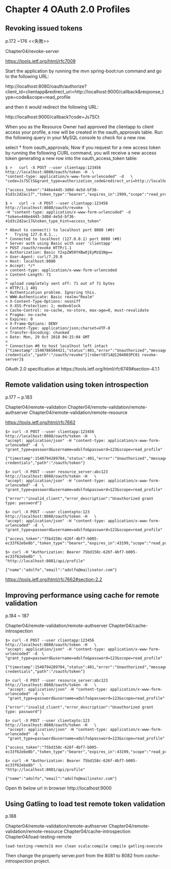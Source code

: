 # Chapter 4  OAuth 2.0 Profiles

## Revoking issued tokens
p.172 ~176
<<失敗>>

Chapter04/​revoke-​server
 
https://tools.ietf.org/html/rfc7009 

 

Start the application by running the mvn spring-boot:run command and go to the following URL:

http://localhost:8080/oauth/authorize?client_id=clientapp&redirect_uri=http://localhost:9000/callback&response_type=code&scope=read_profile

and then it would redirect the following URL:

http://localhost:9000/callback?code=Js7SCt

When you as the Resource Owner had approved the clientapp to client access your profile, a row will be created in the oauth_approvals table. Run the following query in your MySQL console to check for a new row.

select * from oauth_approvals;
Now if you request for a new access token by running the following CURL command, you will receive a new access token generating a new row into the oauth_access_token table:

```
$ >   curl -X POST --user clientapp:123456 http://localhost:8080/oauth/token -H  \
"content-type: application/x-www-form-urlencoded" -d   \
"code=Js7SCtS&grant_type=authorization_code&redirect_uri=http://localhost:9000/callback&scope=read_profile"

{"access_token":"446e4445-3d0d-4e5d-bf36-41d3c2d2ac17","token_type":"bearer","expires_in":2999,"scope":"read_profile"}

$ >   curl -v -X POST --user clientapp:123456 http://localhost:8080/oauth/revoke  \
-H "content-type: application/x-www-form-urlencoded" -d "token=446e4445-3d0d-4e5d-bf36-41d3c2d2ac17&token_type_hint=access_token"

* About to connect() to localhost port 8080 (#0)
*   Trying 127.0.0.1...
* Connected to localhost (127.0.0.1) port 8080 (#0)
* Server auth using Basic with user 'clientapp'
> POST /oauth/revoke HTTP/1.1
> Authorization: Basic Y2xpZW50YXBwOjEyMzQ1Ng==
> User-Agent: curl/7.29.0
> Host: localhost:8080
> Accept: */*
> content-type: application/x-www-form-urlencoded
> Content-Length: 71
> 
* upload completely sent off: 71 out of 71 bytes
< HTTP/1.1 401 
* Authentication problem. Ignoring this.
< WWW-Authenticate: Basic realm="Realm"
< X-Content-Type-Options: nosniff
< X-XSS-Protection: 1; mode=block
< Cache-Control: no-cache, no-store, max-age=0, must-revalidate
< Pragma: no-cache
< Expires: 0
< X-Frame-Options: DENY
< Content-Type: application/json;charset=UTF-8
< Transfer-Encoding: chunked
< Date: Mon, 29 Oct 2018 04:15:04 GMT
< 
* Connection #0 to host localhost left intact
{"timestamp":1540786504421,"status":401,"error":"Unauthorized","message":"Bad credentials","path":"/oauth/revoke"}[robert0714@1204003PC01 revoke-server]$ 

```

OAuth 2.0
specification at https:/​/tools.ietf.org/html/rfc6749#section-4.1.1


## Remote validation using token introspection
p.177 ~ p.183

Chapter04/​remote-validation
Chapter04/​remote-validation/remote-authserver
Chapter04/​remote-validation/remote-resource

https://tools.ietf.org/html/rfc7662

 ```
$> curl -X POST --user clientapp:123456 http://localhost:8080/oauth/token -H   \
"accept: application/json" -H "content-type: application/x-www-form-urlencoded" -d  \
"grant_type=password&username=adolfo&password=123&scope=read_profile"

{"timestamp":1540794289704,"status":401,"error":"Unauthorized","message":"Bad credentials","path":"/oauth/token"}

$> curl -X POST --user resource_server:abc123 http://localhost:8080/oauth/token -H   \
 "accept: application/json" -H "content-type: application/x-www-form-urlencoded" -d  \
 "grant_type=password&username=adolfo&password=123&scope=read_profile"

{"error":"invalid_client","error_description":"Unauthorized grant type: password"}

$> curl -X POST --user clientxpto:123 http://localhost:8080/oauth/token -H   \
 "accept: application/json" -H "content-type: application/x-www-form-urlencoded" -d  \
 "grant_type=password&username=adolfo&password=123&scope=read_profile"

{"access_token":"75bd158c-626f-4bf7-b005-ec33f62ebe8b","token_type":"bearer","expires_in":43199,"scope":"read_profile"}

$> curl -H "Authorization: Bearer 75bd158c-626f-4bf7-b005-ec33f62ebe8b"  \
"http://localhost:8081/api/profile"

{"name":"adolfo","email":"adolfo@mailinator.com"}

```

https://tools.ietf.org/html/rfc7662#section-2.2



## Improving performance using cache for remote validation
p.184 ~ 187
 

Chapter04/​remote-validation/remote-authserver
Chapter04/cache-introspection
 

```
$> curl -X POST --user clientapp:123456 http://localhost:8080/oauth/token -H   \
"accept: application/json" -H "content-type: application/x-www-form-urlencoded" -d  \
"grant_type=password&username=adolfo&password=123&scope=read_profile"

{"timestamp":1540794289704,"status":401,"error":"Unauthorized","message":"Bad credentials","path":"/oauth/token"}

$> curl -X POST --user resource_server:abc123 http://localhost:8080/oauth/token -H   \
 "accept: application/json" -H "content-type: application/x-www-form-urlencoded" -d  \
 "grant_type=password&username=adolfo&password=123&scope=read_profile"

{"error":"invalid_client","error_description":"Unauthorized grant type: password"}

$> curl -X POST --user clientxpto:123 http://localhost:8080/oauth/token -H   \
 "accept: application/json" -H "content-type: application/x-www-form-urlencoded" -d  \
 "grant_type=password&username=adolfo&password=123&scope=read_profile"

{"access_token":"75bd158c-626f-4bf7-b005-ec33f62ebe8b","token_type":"bearer","expires_in":43199,"scope":"read_profile"}

$> curl -H "Authorization: Bearer 75bd158c-626f-4bf7-b005-ec33f62ebe8b"  \
"http://localhost:8081/api/profile"

{"name":"adolfo","email":"adolfo@mailinator.com"}

```

Open th below url in browser
http://localhost:9000

## Using Gatling to load test remote token validation
p.188

Chapter04/​remote-validation/remote-authserver
Chapter04/​remote-validation/remote-resource
Chapter04/cache-introspection 
Chapter04/load-testing-remote

```
load-testing-remote]$ mvn clean scala:compile compile gatling:execute
```

Then change the property server.port from the 8081 to 8082 from  *cache-introspection* project.

